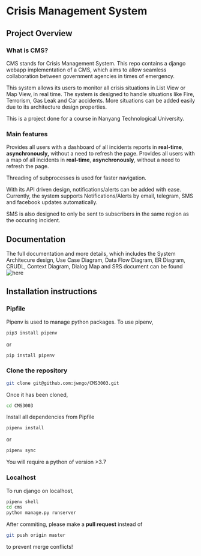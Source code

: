 # Crisis Management System 

## Project Overview

### What is CMS? 
CMS stands for Crisis Management System. This repo contains a django 
webapp implementation of a CMS, which aims to allow seamless collaboration
between government agencies in times of emergency. 

This system allows its users to monitor all crisis situations in List View 
or Map View, in real time. The system is designed to handle situations 
like Fire, Terrorism, Gas Leak and Car accidents. More situations 
can be added easily due to its architecture design properties.

This is a project done for a course in Nanyang Technological University. 


### Main features
Provides all users with a dashboard of all incidents reports in **real-time**, 
**asynchronously,** without a need to refresh the page.
Provides all users with a map of all incidents in **real-time**, **asynchronously**,
without a need to refresh the page.

Threading of subprocesses is used for faster navigation.

With its API driven design, notifications/alerts can be added with ease. 
Currently, the system supports Notifications/Alerts by email, telegram, SMS
and facebook updates automatically.  
 
SMS is also designed to only be sent to subscribers in the same region as the occuring incident. 

## Documentation 

The full documentation and more details, which includes the System Architecure design, Use Case Diagram,
Data Flow Diagram, ER Diagram, CRUDL, Context Diagram, Dialog Map and SRS document can be found
![here](https://okkarmin.github.io/CMSAPI.github.io/#/Diagrams)




## Installation instructions
### Pipfile 
Pipenv is used to manage python packages.
To use pipenv, 
```bash
pip3 install pipenv
```
or 
```bash
pip install pipenv
```
 
### Clone the repository

```bash
git clone git@github.com:jwngo/CMS3003.git
```

Once it has been cloned, 
```bash 
cd CMS3003
```
Install all dependencies from Pipfile
```bash
pipenv install 
``` 
or 
```bash
pipenv sync
``` 
You will require a python of version >3.7

### Localhost

To run django on localhost, 

```bash
pipenv shell
cd cms
python manage.py runserver
``` 

After commiting, please make a **pull request** instead of 
```bash 
git push origin master
``` 
to prevent merge conflicts! 
